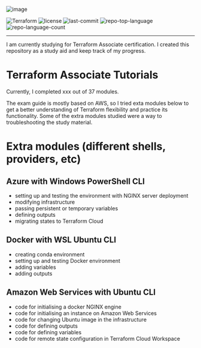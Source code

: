 ![image](https://github.com/ZCHAnalytics/terraform-associate-prep/assets/146954022/4ada248e-da4b-4a57-ad95-f495c554d5f6)

<p align="left">
	<img src="https://img.shields.io/badge/terraform-%235835CC.svg?style=plastic&logo=terraform&logoColor=white" alt="Terraform">
	<img src="https://img.shields.io/badge/License-MIT-yellow.svg?style=plastic&logoColor=white" alt="license">
	<img src="https://img.shields.io/github/last-commit/ZCHAnalytics/terraform-aws?style=plastic&color=0080ff" alt="last-commit">
	<img src="https://img.shields.io/github/languages/top/ZCHAnalytics/terraform-aws?style=plastic&color=0080ff" alt="repo-top-language">
	<img src="https://img.shields.io/github/languages/count/ZCHAnalytics/terraform-aws?style=plastic&color=0080ff" alt="repo-language-count">
<p>
<hr>

I am currently studying for Terraform Associate certification. I created this repository as a study aid and keep track of my progress. 

# Terraform Associate Tutorials 

Currently, I completed xxx out of 37 modules.

The exam guide is mostly based on AWS, so I tried exta modules below to get a better understanding of Terraform flexibility and practice its functionality. Some of the extra modules studied were a way to troubleshooting the study material.

# Extra modules (different shells, providers, etc)

## Azure with Windows PowerShell CLI
- setting up and testing the environment with NGINX server deployment 
- modifying infrastructure
- passing persistent or temporary variables
- defining outputs
- migrating states to Terraform Cloud

## Docker with WSL Ubuntu CLI

- creating conda environment
- setting up and testing Docker environment 
- adding variables
- adding outputs

## Amazon Web Services with Ubuntu CLI
 - code for initialising a docker NGINX engine
 - code for initialising an instance on Amazon Web Services 
 - code for changing Ubuntu image in the infrastructure 
 - code for defining outputs
 - code for defining variables
 - code for remote state configuration in Terraform Cloud Workspace 
